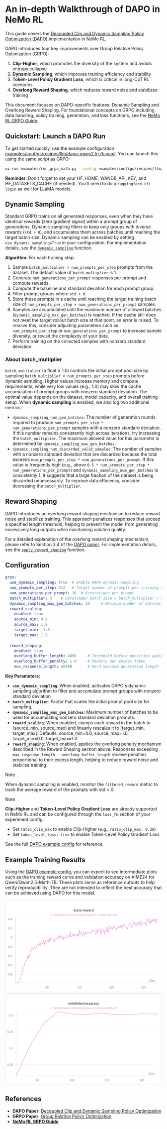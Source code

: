 # An in-depth Walkthrough of DAPO in NeMo RL

This guide covers the [Decoupled Clip and Dynamic Sampling Policy Optimization (DAPO)](https://arxiv.org/pdf/2503.14476) implementation in NeMo RL.

DAPO introduces four key improvements over Group Relative Policy Optimization (GRPO):
1. **Clip-Higher**, which promotes the diversity of the system and avoids entropy collapse
2. **Dynamic Sampling**, which improves training efficiency and stability
3. **Token-Level Policy Gradient Loss**, which is critical in long-CoT RL scenarios
4. **Overlong Reward Shaping**, which reduces reward noise and stabilizes training

This document focuses on DAPO-specific features: Dynamic Sampling and Overlong Reward Shaping. For foundational concepts on GRPO including data handling, policy training, generation, and loss functions, see the [NeMo RL GRPO Guide](grpo.md).


## Quickstart: Launch a DAPO Run

To get started quickly, use the example configuration [examples/configs/recipes/llm/dapo-qwen2.5-7b.yaml](../../examples/configs/recipes/llm/dapo-qwen2.5-7b.yaml). You can launch this using the same script as GRPO:

```bash
uv run examples/run_grpo_math.py --config examples/configs/recipes/llm/dapo-qwen2.5-7b.yaml {overrides}
```

**Reminder**: Don't forget to set your HF_HOME, WANDB_API_KEY, and HF_DATASETS_CACHE (if needed). You'll need to do a `huggingface-cli login` as well for LLaMA models.

## Dynamic Sampling

Standard GRPO trains on all generated responses, even when they have identical rewards (zero gradient signal) within a prompt group of generations. Dynamic sampling filters to keep only groups with diverse rewards (`std > 0`), and accumulates them across batches until reaching the target batch size. Dynamic sampling can be enabled by setting `use_dynamic_sampling=True` in your configuration. For implementation details, see the [`dynamic_sampling`](../../nemo_rl/algorithms/grpo.py) function. 

**Algorithm**: For each training step:

1. Sample `batch_multiplier × num_prompts_per_step` prompts from the dataset. The default value of `batch_multiplier` is 1.
2. Generate `num_generations_per_prompt` responses per prompt and compute rewards.
3. Compute the baseline and standard deviation for each prompt group.
4. Filter prompt groups where `std > 0`.
5. Store these prompts in a cache until reaching the target training batch size of `num_prompts_per_step × num_generations_per_prompt` samples.
6. Samples are accumulated until the maximum number of allowed batches (`dynamic_sampling_max_gen_batches`) is reached. If the cache still does not meet the target rollout batch size at that point, an error is raised. To resolve this, consider adjusting parameters such as `num_prompts_per_step` or `num_generations_per_prompt` to increase sample diversity, or revisit the complexity of your data.
7. Perform training on the collected samples with nonzero standard deviation

### About batch_multiplier

`batch_multiplier` (a float ≥ 1.0) controls the initial prompt pool size by sampling `batch_multiplier × num_prompts_per_step` prompts before dynamic sampling. Higher values increase memory and compute requirements, while very low values (e.g., 1.0) may slow the cache accumulation of prompt groups with nonzero standard deviation. The optimal value depends on the dataset, model capacity, and overall training setup.  When **dynamic sampling** is enabled, we also log two additional metrics:

 * `dynamic_sampling_num_gen_batches`: The number of generation rounds required to produce `num_prompts_per_step * num_generations_per_prompt` samples with a nonzero standard deviation. If this number remains consistently high across iterations, try increasing the `batch_multiplier`. The maximum allowed value for this parameter is determined by `dynamic_sampling_max_gen_batches`.
 * `dynamic_sampling_num_discarded_valid_samples`: The number of samples with a nonzero standard deviation that are discarded because the total exceeds `num_prompts_per_step * num_generations_per_prompt`. If this value is frequently high (e.g., above `0.5 * num_prompts_per_step * num_generations_per_prompt`) and `dynamic_sampling_num_gen_batches` is consistently 1, it suggests that a large fraction of the dataset is being discarded unnecessarily. To improve data efficiency, consider decreasing the `batch_multiplier`.

## Reward Shaping
DAPO introduces an overlong reward shaping mechanism to reduce reward noise and stabilize training. This approach penalizes responses that exceed a specified length threshold, helping to prevent the model from generating excessively long outputs while maintaining solution quality.

For a detailed explanation of the overlong reward shaping mechanism, please refer to Section 3.4 of the [DAPO paper](https://arxiv.org/pdf/2503.14476). For implementation details, see the [`apply_reward_shaping`](../../nemo_rl/algorithms/reward_functions.py) function.

## Configuration

```yaml
grpo:
  use_dynamic_sampling: true  # Enable DAPO dynamic sampling
  num_prompts_per_step: 512   # Target number of prompts per training step
  num_generations_per_prompt: 16  # Generations per prompt
  batch_multiplier: 3    # Dataloader batch size = batch_multiplier × num_prompts_per_step
  dynamic_sampling_max_gen_batches: 10     # Maximum number of batches to be used for accumulating non-zero std prompts
  reward_scaling:
    enabled: true
    source_min: 0.0
    source_max: 1.0
    target_min: -1.0
    target_max: 1.0
  
  reward_shaping:
    enabled: true
    overlong_buffer_length: 4096     # Threshold before penalties apply (paper uses 4096)
    overlong_buffer_penalty: 1.0     # Penalty per excess token
    max_response_length: 20480       # Hard maximum generation length
```

**Key Parameters:**
- **`use_dynamic_sampling`**: When enabled, activates DAPO's dynamic sampling algorithm to filter and accumulate prompt groups with nonzero standard deviation
- **`batch_multiplier`**: Factor that scales the initial prompt pool size for sampling.
- **`dynamic_sampling_max_gen_batches`**: Maximum number of batches to be used for accumulating nonzero standard deviation prompts.
- **`reward_scaling`**: When enabled, clamps each reward in the batch to [source_min, source_max] and linearly rescales it to [target_min, target_max]. Defaults: source_min=0.0, source_max=1.0, target_min=0.0, target_max=1.0.
- **`reward_shaping`**: When enabled, applies the overlong penalty mechanism described in the Reward Shaping section above. Responses exceeding `max_response_length - overlong_buffer_length` receive penalties proportional to their excess length, helping to reduce reward noise and stabilize training.

> [!NOTE]
> When dynamic sampling is enabled, monitor the `filtered_reward` metric to track the average reward of the prompts with std > 0.

> [!NOTE]
> **Clip-Higher** and **Token-Level Policy Gradient Loss** are already supported in NeMo RL and can be configured through the `loss_fn` section of your experiment config:
> - Set `ratio_clip_max` to enable Clip-Higher (e.g., `ratio_clip_max: 0.28`)
> - Set `token_level_loss: true` to enable Token-Level Policy Gradient Loss
> 
> See the full [DAPO example config](../../examples/configs/recipes/llm/dapo-qwen2.5-7b.yaml) for reference.

## Example Training Results
Using the [DAPO example config](../../examples/configs/recipes/llm/dapo-qwen2.5-7b.yaml), you can expect to see intermediate plots such as the training reward curve and validation accuracy on AIME24 for Qwen/Qwen2.5-Math-7B. These plots serve as reference outputs to help verify reproducibility. They are not intended to reflect the best accuracy that can be achieved using DAPO for this model.

![DAPO Qwen2.5-7B Training Reward](../assets/dapo_train_reward.png)
![DAPO Qwen2.5-7B Validation Accuracy](../assets/dapo_val_acc.png)

## References

- **DAPO Paper**: [Decoupled Clip and Dynamic Sampling Policy Optimization](https://arxiv.org/pdf/2503.14476)
- **GRPO Paper**: [Group Relative Policy Optimization](https://arxiv.org/abs/2402.03300)
- **[NeMo RL GRPO Guide](grpo.md)**